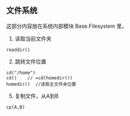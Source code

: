 ## 文件系统


这部分内容放在系统内部模块 Base.Filesystem 里。

1. 读取当前文件夹
```
readdir()
```
2. 跳转文件位置
```
cd("/home")
cd()    // =cd(homedir())
homedir()  //读取主文件夹位置
```



5. 复制文件，从A到B
```
cp(A,B)
```

